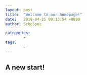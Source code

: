 ```yaml
---
layout: post
title:  "Welcome to our homepage!"
date:   2018-04-25 00:13:54 +0800
author: SchoSpec

categories: 
        - 
tags:
        -
---
```

## A new start!
